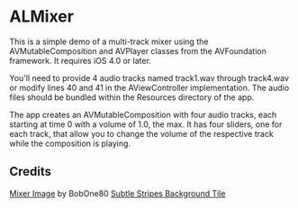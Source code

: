 ALMixer
=======

This is a simple demo of a multi-track mixer using the AVMutableComposition and AVPlayer classes from the AVFoundation framework. It requires iOS 4.0 or later.

You'll need to provide 4 audio tracks named track1.wav through track4.wav or modify lines 40 and 41 in the AViewController implementation. The audio files should be bundled within the Resources directory of the app.

The app creates an AVMutableComposition with four audio tracks, each starting at time 0 with a volume of 1.0, the max. It has four sliders, one for each track, that allow you to change the volume of the respective track while the composition is playing.

## Credits ##

[Mixer Image](http://www.flickr.com/photos/71775616@N08/6499052841/) by BobOne80
[Subtle Stripes Background Tile](http://subtlepatterns.com/?p=1222)